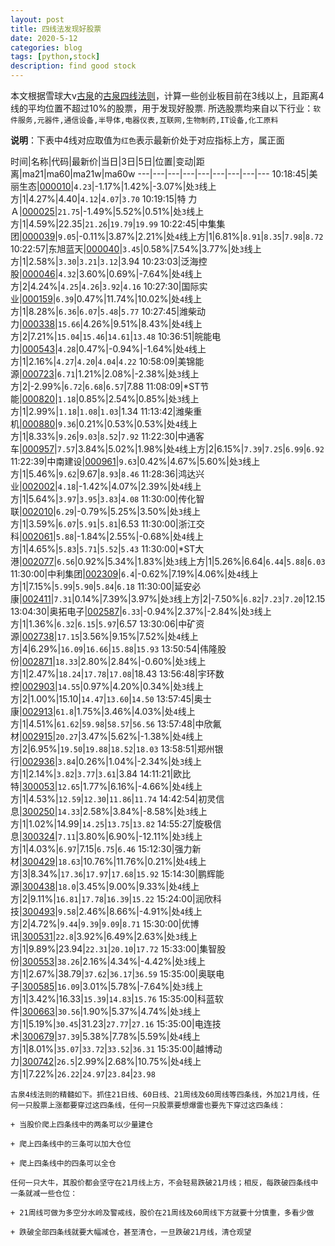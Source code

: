 ```yaml
---
layout: post
title: 四线法发现好股票
date: 2020-5-12
categories: blog
tags: [python,stock]
description: find good stock
---
```



本文根据雪球大v[古泉](https://xueqiu.com/u/7148646888)的[古泉四线法则](https://xueqiu.com/7148646888/130498192)，计算一些创业板目前在3线以上，且距离4线的平均位置不超过10%的股票，用于发现好股票.
所选股票均来自以下行业：`软件服务,元器件,通信设备,半导体,电器仪表,互联网,生物制药,IT设备,化工原料`

**说明**：下表中4线对应取值为`红色`表示最新价处于对应指标上方，属正面


时间|名称|代码|最新价|当日|3日|5日|位置|变动|距离|ma21|ma60|ma21w|ma60w
---|---|---|---|---|---|---|---|---
10:18:45|美丽生态|[000010](https://xueqiu.com/S/SZ000010)|`4.23`|-1.17%|1.42%|-3.07%|处`3`线上方|1|4.27%|4.40|`4.12`|`4.07`|`3.70`
10:19:15|特 力Ａ|[000025](https://xueqiu.com/S/SZ000025)|`21.75`|-1.49%|5.52%|0.51%|处`3`线上方|1|4.59%|22.35|`21.26`|`19.79`|`19.99`
10:22:45|中集集团|[000039](https://xueqiu.com/S/SZ000039)|`9.05`|-0.11%|3.87%|2.21%|处`4`线上方|1|6.81%|`8.91`|`8.35`|`7.98`|`8.72`
10:22:57|东旭蓝天|[000040](https://xueqiu.com/S/SZ000040)|`3.45`|0.58%|7.54%|3.77%|处`3`线上方|1|2.58%|`3.30`|`3.21`|`3.12`|3.94
10:23:03|泛海控股|[000046](https://xueqiu.com/S/SZ000046)|`4.32`|3.60%|0.69%|-7.64%|处`4`线上方|2|4.24%|`4.25`|`4.26`|`3.92`|`4.16`
10:27:30|国际实业|[000159](https://xueqiu.com/S/SZ000159)|`6.39`|0.47%|11.74%|10.02%|处`4`线上方|1|8.28%|`6.36`|`6.07`|`5.48`|`5.77`
10:27:45|潍柴动力|[000338](https://xueqiu.com/S/SZ000338)|`15.66`|4.26%|9.51%|8.43%|处`4`线上方|2|7.21%|`15.04`|`15.46`|`14.61`|`13.48`
10:36:51|皖能电力|[000543](https://xueqiu.com/S/SZ000543)|`4.28`|0.47%|-0.94%|-1.64%|处`4`线上方|1|2.16%|`4.27`|`4.20`|`4.04`|`4.22`
10:58:09|美锦能源|[000723](https://xueqiu.com/S/SZ000723)|`6.71`|1.21%|2.08%|-2.38%|处`3`线上方|2|-2.99%|`6.72`|`6.68`|`6.57`|7.88
11:08:09|*ST节能|[000820](https://xueqiu.com/S/SZ000820)|`1.18`|0.85%|2.54%|0.85%|处`3`线上方|1|2.99%|`1.18`|`1.08`|`1.03`|1.34
11:13:42|潍柴重机|[000880](https://xueqiu.com/S/SZ000880)|`9.36`|0.21%|0.53%|0.53%|处`4`线上方|1|8.33%|`9.26`|`9.03`|`8.52`|`7.92`
11:22:30|中通客车|[000957](https://xueqiu.com/S/SZ000957)|`7.57`|3.84%|5.02%|1.98%|处`4`线上方|2|6.15%|`7.39`|`7.25`|`6.99`|`6.92`
11:22:39|中南建设|[000961](https://xueqiu.com/S/SZ000961)|`9.63`|0.42%|4.67%|5.60%|处`3`线上方|1|5.46%|`9.62`|9.67|`8.93`|`8.46`
11:28:36|鸿达兴业|[002002](https://xueqiu.com/S/SZ002002)|`4.18`|-1.42%|4.07%|2.39%|处`4`线上方|1|5.64%|`3.97`|`3.95`|`3.83`|`4.08`
11:30:00|传化智联|[002010](https://xueqiu.com/S/SZ002010)|`6.29`|-0.79%|5.25%|3.50%|处`3`线上方|1|3.59%|`6.07`|`5.91`|`5.81`|6.53
11:30:00|浙江交科|[002061](https://xueqiu.com/S/SZ002061)|`5.88`|-1.84%|2.55%|-0.68%|处`4`线上方|1|4.65%|`5.83`|`5.71`|`5.52`|`5.43`
11:30:00|*ST大港|[002077](https://xueqiu.com/S/SZ002077)|`6.56`|0.92%|5.34%|1.83%|处`3`线上方|1|5.26%|6.64|`6.44`|`5.88`|`6.03`
11:30:00|中利集团|[002309](https://xueqiu.com/S/SZ002309)|`6.4`|-0.62%|7.19%|4.06%|处`4`线上方|1|7.15%|`5.99`|`5.90`|`5.84`|`6.18`
11:30:00|延安必康|[002411](https://xueqiu.com/S/SZ002411)|`7.31`|0.14%|7.39%|3.97%|处`3`线上方|2|-7.50%|`6.82`|`7.23`|`7.20`|12.15
13:04:30|奥拓电子|[002587](https://xueqiu.com/S/SZ002587)|`6.33`|-0.94%|2.37%|-2.84%|处`3`线上方|1|1.36%|`6.32`|`6.15`|`5.97`|6.57
13:30:06|中矿资源|[002738](https://xueqiu.com/S/SZ002738)|`17.15`|3.56%|9.15%|7.52%|处`4`线上方|4|6.29%|`16.09`|`16.66`|`15.88`|`15.93`
13:50:54|伟隆股份|[002871](https://xueqiu.com/S/SZ002871)|`18.33`|2.80%|2.84%|-0.60%|处`3`线上方|1|2.47%|`18.24`|`17.78`|`17.08`|18.43
13:56:48|宇环数控|[002903](https://xueqiu.com/S/SZ002903)|`14.55`|0.97%|4.20%|0.34%|处`3`线上方|2|1.00%|15.10|`14.47`|`13.60`|`14.50`
13:57:45|奥士康|[002913](https://xueqiu.com/S/SZ002913)|`61.8`|1.75%|3.46%|4.03%|处`4`线上方|1|4.51%|`61.62`|`59.98`|`58.57`|`56.56`
13:57:48|中欣氟材|[002915](https://xueqiu.com/S/SZ002915)|`20.27`|3.47%|5.62%|-1.38%|处`4`线上方|2|6.95%|`19.50`|`19.88`|`18.52`|`18.03`
13:58:51|郑州银行|[002936](https://xueqiu.com/S/SZ002936)|`3.84`|0.26%|1.04%|-2.34%|处`3`线上方|1|2.14%|`3.82`|`3.77`|`3.61`|3.84
14:11:21|欧比特|[300053](https://xueqiu.com/S/SZ300053)|`12.65`|1.77%|6.16%|-4.66%|处`4`线上方|1|4.53%|`12.59`|`12.30`|`11.86`|`11.74`
14:42:54|初灵信息|[300250](https://xueqiu.com/S/SZ300250)|`14.33`|2.58%|3.84%|-8.58%|处`3`线上方|1|1.02%|14.99|`14.25`|`13.75`|`13.82`
14:55:27|旋极信息|[300324](https://xueqiu.com/S/SZ300324)|`7.11`|3.80%|6.90%|-12.11%|处`3`线上方|1|4.03%|`6.97`|7.15|`6.75`|`6.46`
15:12:30|强力新材|[300429](https://xueqiu.com/S/SZ300429)|`18.63`|10.76%|11.76%|0.21%|处`4`线上方|3|8.34%|`17.36`|`17.97`|`17.68`|`15.92`
15:14:30|鹏辉能源|[300438](https://xueqiu.com/S/SZ300438)|`18.0`|3.45%|9.00%|9.33%|处`4`线上方|2|9.11%|`16.81`|`17.78`|`16.39`|`15.22`
15:24:00|润欣科技|[300493](https://xueqiu.com/S/SZ300493)|`9.58`|2.46%|8.66%|-4.91%|处`4`线上方|2|4.72%|`9.44`|`9.39`|`9.09`|`8.71`
15:30:00|优博讯|[300531](https://xueqiu.com/S/SZ300531)|`22.8`|3.92%|6.49%|2.63%|处`3`线上方|1|9.89%|23.94|`22.31`|`20.10`|`17.72`
15:33:00|集智股份|[300553](https://xueqiu.com/S/SZ300553)|`38.26`|2.16%|4.34%|-4.42%|处`3`线上方|1|2.67%|38.79|`37.62`|`36.17`|`36.59`
15:35:00|奥联电子|[300585](https://xueqiu.com/S/SZ300585)|`16.09`|3.01%|5.78%|-7.64%|处`3`线上方|1|3.42%|16.33|`15.39`|`14.83`|`15.76`
15:35:00|科蓝软件|[300663](https://xueqiu.com/S/SZ300663)|`30.56`|1.90%|5.37%|4.74%|处`3`线上方|1|5.19%|`30.45`|31.23|`27.77`|`27.16`
15:35:00|电连技术|[300679](https://xueqiu.com/S/SZ300679)|`37.39`|5.38%|7.78%|5.59%|处`4`线上方|1|8.01%|`35.07`|`33.72`|`33.52`|`36.31`
15:35:00|越博动力|[300742](https://xueqiu.com/S/SZ300742)|`26.5`|2.99%|2.68%|10.75%|处`4`线上方|1|7.22%|`26.22`|`24.97`|`23.84`|`23.98`

```
古泉4线法则的精髓如下。抓住21日线、60日线、21周线及60周线等四条线，外加21月线，任何一只股票上涨都要穿过这四条线，任何一只股票要想爆雷也要先下穿过这四条线：

+ 当股价爬上四条线中的两条可以少量建仓

+ 爬上四条线中的三条可以加大仓位

+ 爬上四条线中的四条可以全仓

任何一只大牛，其股价都会坚守在21月线上方，不会轻易跌破21月线；相反，每跌破四条线中一条就减一些仓位：

+ 21周线可做为多空分水岭及警戒线，股价在21周线及60周线下方就要十分慎重，多看少做

+ 跌破全部四条线就要大幅减仓，甚至清仓，一旦跌破21月线，清仓观望
```